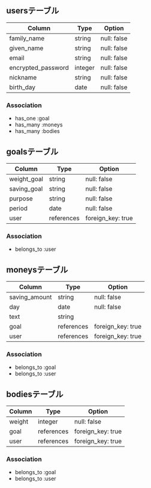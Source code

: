## usersテーブル

| Column             | Type    | Option      | 
| ------------------ | ------- | ----------- | 
| family_name        | string  | null: false | 
| given_name         | string  | null: false | 
| email              | string  | null: false | 
| encrypted_password | integer | null: false | 
| nickname           | string  | null: false | 
| birth_day          | date    | null: false | 

### Association
- has_one :goal
- has_many :moneys
- has_many :bodies

## goalsテーブル

| Column      | Type       | Option            | 
| ----------- | ---------- | ----------------- | 
| weight_goal | string     | null: false       | 
| saving_goal | string     | null: false       | 
| purpose     | string     | null: false       | 
| period      | date       | null: false       | 
| user        | references | foreign_key: true | 

### Association
- belongs_to :user

## moneysテーブル

| Column        | Type       | Option            | 
| ------------- | ---------- | ----------------- | 
| saving_amount | string     | null: false       | 
| day           | date       | null: false       | 
| text          | string     |                   | 
| goal          | references | foreign_key: true | 
| user          | references | foreign_key: true | 

### Association
- belongs_to :goal
- belongs_to :user

## bodiesテーブル

| Column | Type       | Option            | 
| ------ | ---------- | ----------------- | 
| weight | integer    | null: false       | 
| goal   | references | foreign_key: true | 
| user   | references | foreign_key: true | 

### Association
- belongs_to :goal
- belongs_to :user